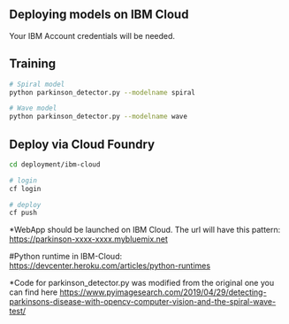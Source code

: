 ## Deploying models on IBM Cloud
Your IBM Account credentials will be needed.

## Training

```bash
# Spiral model
python parkinson_detector.py --modelname spiral

# Wave model
python parkinson_detector.py --modelname wave
```

## Deploy via Cloud Foundry

```bash
cd deployment/ibm-cloud

# login
cf login

# deploy
cf push
```

*WebApp should be launched on IBM Cloud. The url will have this pattern: https://parkinson-xxxx-xxxx.mybluemix.net

#Python runtime in IBM-Cloud:
https://devcenter.heroku.com/articles/python-runtimes

*Code for parkinson_detector.py was modified from the original one you can find here https://www.pyimagesearch.com/2019/04/29/detecting-parkinsons-disease-with-opencv-computer-vision-and-the-spiral-wave-test/
